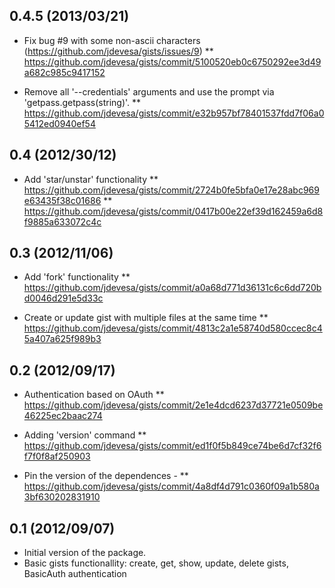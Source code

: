 0.4.5 (2013/03/21)
------------------

* Fix bug #9 with some non-ascii characters (https://github.com/jdevesa/gists/issues/9)
** https://github.com/jdevesa/gists/commit/5100520eb0c6750292ee3d49a682c985c9417152
    
* Remove all '--credentials' arguments and use the prompt via 'getpass.getpass(string)'.
** https://github.com/jdevesa/gists/commit/e32b957bf78401537fdd7f06a05412ed0940ef54

0.4 (2012/30/12)
----------------

 * Add 'star/unstar' functionality 
 ** https://github.com/jdevesa/gists/commit/2724b0fe5bfa0e17e28abc969e63435f38c01686
 ** https://github.com/jdevesa/gists/commit/0417b00e22ef39d162459a6d8f9885a633072c4c

0.3 (2012/11/06)
----------------

 * Add 'fork' functionality 
 ** https://github.com/jdevesa/gists/commit/a0a68d771d36131c6c6dd720bd0046d291e5d33c

 * Create or update gist with multiple files at the same time 
 ** https://github.com/jdevesa/gists/commit/4813c2a1e58740d580ccec8c45a407a625f989b3

0.2 (2012/09/17)
----------------

 * Authentication based on OAuth 
 ** https://github.com/jdevesa/gists/commit/2e1e4dcd6237d37721e0509be46225ec2baac274

 * Adding 'version' command 
 ** https://github.com/jdevesa/gists/commit/ed1f0f5b849ce74be6d7cf32f6f7f0f8af250903

 * Pin the version of the dependences - 
 ** https://github.com/jdevesa/gists/commit/4a8df4d791c0360f09a1b580a3bf630202831910

0.1 (2012/09/07)
----------------

 * Initial version of the package. 
 * Basic gists functionallity: create, get, show, update, delete gists, BasicAuth authentication
